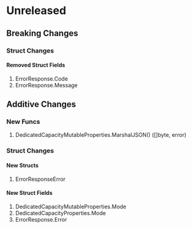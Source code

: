 # Unreleased

## Breaking Changes

### Struct Changes

#### Removed Struct Fields

1. ErrorResponse.Code
1. ErrorResponse.Message

## Additive Changes

### New Funcs

1. DedicatedCapacityMutableProperties.MarshalJSON() ([]byte, error)

### Struct Changes

#### New Structs

1. ErrorResponseError

#### New Struct Fields

1. DedicatedCapacityMutableProperties.Mode
1. DedicatedCapacityProperties.Mode
1. ErrorResponse.Error
